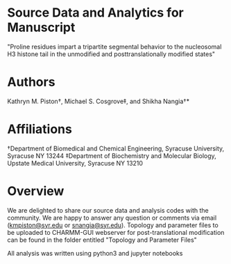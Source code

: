 # Source Data and Analytics for Manuscript 
"Proline residues impart a tripartite segmental behavior to the nucleosomal H3 histone tail in the unmodified and posttranslationally modified states"
# Authors
Kathryn M. Piston†, Michael S. Cosgrove‡, and Shikha Nangia†*
# Affiliations
†Department of Biomedical and Chemical Engineering, Syracuse University, Syracuse NY 13244
‡Department of Biochemistry and Molecular Biology, Upstate Medical University, Syracuse NY 13210
# Overview
We are delighted to share our source data and analysis codes with the community. We are happy to answer any question or comments via email (kmpiston@syr.edu or snangia@syr.edu). Topology and parameter files to be uploaded to CHARMM-GUI webserver for post-translational modification can be found in the folder entitled "Topology and Parameter Files"

All analysis was written using python3 and jupyter notebooks
